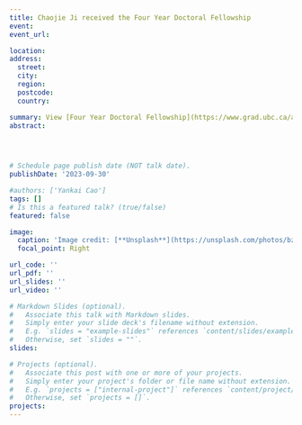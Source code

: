 ```yaml
---
title: Chaojie Ji received the Four Year Doctoral Fellowship
event: 
event_url: 

location:  
address:
  street:  
  city:  
  region:  
  postcode:  
  country:  

summary: View [Four Year Doctoral Fellowship](https://www.grad.ubc.ca/awards/four-year-doctoral-fellowship-4yf)
abstract:  


 

# Schedule page publish date (NOT talk date).
publishDate: '2023-09-30'

#authors: ['Yankai Cao']
tags: []
# Is this a featured talk? (true/false)
featured: false

image:
  caption: 'Image credit: [**Unsplash**](https://unsplash.com/photos/bzdhc5b3Bxs)'
  focal_point: Right

url_code: ''
url_pdf: '' 
url_slides: ''
url_video: ''

# Markdown Slides (optional).
#   Associate this talk with Markdown slides.
#   Simply enter your slide deck's filename without extension.
#   E.g. `slides = "example-slides"` references `content/slides/example-slides.md`.
#   Otherwise, set `slides = ""`.
slides:

# Projects (optional).
#   Associate this post with one or more of your projects.
#   Simply enter your project's folder or file name without extension.
#   E.g. `projects = ["internal-project"]` references `content/project/deep-learning/index.md`.
#   Otherwise, set `projects = []`.
projects:
---
```

